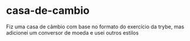 # casa-de-cambio
Fiz uma casa de câmbio com base no formato do exercício da trybe, mas adicionei um conversor de moeda e usei outros estilos
